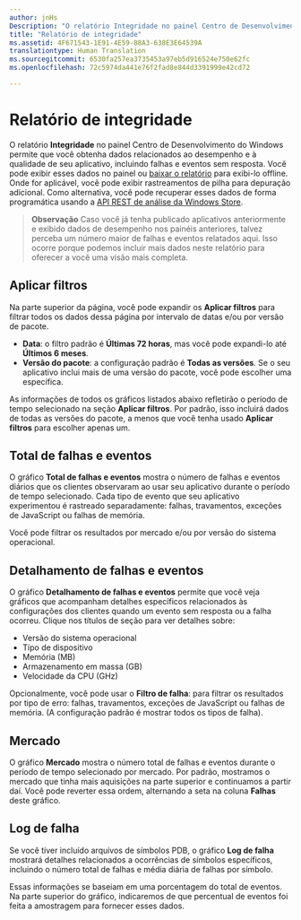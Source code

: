 ```yaml
---
author: jnHs
Description: "O relatório Integridade no painel Centro de Desenvolvimento do Windows permite que você obtenha dados relacionados ao desempenho e à qualidade de seu aplicativo, incluindo falhas e eventos sem resposta."
title: "Relatório de integridade"
ms.assetid: 4F671543-1E91-4E59-88A3-638E3E64539A
translationtype: Human Translation
ms.sourcegitcommit: 6530fa257ea3735453a97eb5d916524e750e62fc
ms.openlocfilehash: 72c5974da441e76f2fad8e844d3391999e42cd72

---
```


# Relatório de integridade


O relatório **Integridade** no painel Centro de Desenvolvimento do Windows permite que você obtenha dados relacionados ao desempenho e à qualidade de seu aplicativo, incluindo falhas e eventos sem resposta. Você pode exibir esses dados no painel ou [baixar o relatório](download-analytic-reports.md) para exibi-lo offline. Onde for aplicável, você pode exibir rastreamentos de pilha para depuração adicional. Como alternativa, você pode recuperar esses dados de forma programática usando a [API REST de análise da Windows Store](../monetize/access-analytics-data-using-windows-store-services.md).

> **Observação**  Caso você já tenha publicado aplicativos anteriormente e exibido dados de desempenho nos painéis anteriores, talvez perceba um número maior de falhas e eventos relatados aqui. Isso ocorre porque podemos incluir mais dados neste relatório para oferecer a você uma visão mais completa.

## Aplicar filtros


Na parte superior da página, você pode expandir os **Aplicar filtros** para filtrar todos os dados dessa página por intervalo de datas e/ou por versão de pacote.

-   **Data**: o filtro padrão é **Últimas 72 horas**, mas você pode expandi-lo até **Últimos 6 meses**.
-   **Versão do pacote**: a configuração padrão é **Todas as versões**. Se o seu aplicativo inclui mais de uma versão do pacote, você pode escolher uma específica.

As informações de todos os gráficos listados abaixo refletirão o período de tempo selecionado na seção **Aplicar filtros**. Por padrão, isso incluirá dados de todas as versões do pacote, a menos que você tenha usado **Aplicar filtros** para escolher apenas um.

## Total de falhas e eventos


O gráfico **Total de falhas e eventos** mostra o número de falhas e eventos diários que os clientes observaram ao usar seu aplicativo durante o período de tempo selecionado. Cada tipo de evento que seu aplicativo experimentou é rastreado separadamente: falhas, travamentos, exceções de JavaScript ou falhas de memória.

Você pode filtrar os resultados por mercado e/ou por versão do sistema operacional.

## Detalhamento de falhas e eventos


O gráfico **Detalhamento de falhas e eventos** permite que você veja gráficos que acompanham detalhes específicos relacionados às configurações dos clientes quando um evento sem resposta ou a falha ocorreu. Clique nos títulos de seção para ver detalhes sobre:

-   Versão do sistema operacional
-   Tipo de dispositivo
-   Memória (MB)
-   Armazenamento em massa (GB)
-   Velocidade da CPU (GHz)

Opcionalmente, você pode usar o **Filtro de falha**: para filtrar os resultados por tipo de erro: falhas, travamentos, exceções de JavaScript ou falhas de memória. (A configuração padrão é mostrar todos os tipos de falha).

## Mercado


O gráfico **Mercado** mostra o número total de falhas e eventos durante o período de tempo selecionado por mercado. Por padrão, mostramos o mercado que tinha mais aquisições na parte superior e continuamos a partir daí. Você pode reverter essa ordem, alternando a seta na coluna **Falhas** deste gráfico.

## Log de falha


Se você tiver incluído arquivos de símbolos PDB, o gráfico **Log de falha** mostrará detalhes relacionados a ocorrências de símbolos específicos, incluindo o número total de falhas e média diária de falhas por símbolo.

Essas informações se baseiam em uma porcentagem do total de eventos. Na parte superior do gráfico, indicaremos de que percentual de eventos foi feita a amostragem para fornecer esses dados.

 

 



<!--HONumber=Aug16_HO3-->


